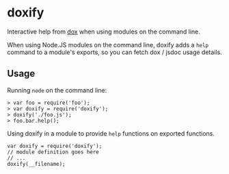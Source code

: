 doxify
======

Interactive help from [dox](https://github.com/visionmedia/dox) when using modules on the command line.

When using Node.JS modules on the command line, doxify adds a
```help``` command to a module's exports, so you can fetch dox
/ jsdoc usage details.

Usage
-----

Running ```node``` on the command line:

```
> var foo = require('foo');
> var doxify = require('doxify');
> doxify('./foo.js');
> foo.bar.help();
```

Using doxify in a module to provide ```help``` functions on exported functions.

```
var doxify = require('doxify');
// module definition goes here
// ...
doxify(__filename);
```
